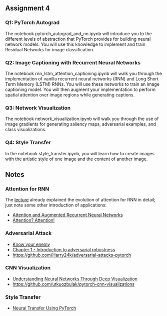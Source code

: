 ## Assignment 4
### Q1: PyTorch Autograd
The notebook pytorch_autograd_and_nn.ipynb will introduce you to the different levels of abstraction that PyTorch provides for building neural network models. You will use this knowledge to implement and train Residual Networks for image classification.
### Q2: Image Captioning with Recurrent Neural Networks
The notebook rnn_lstm_attention_captioning.ipynb will walk you through the implementation of vanilla recurrent neural networks (RNN) and Long Short Term Memory (LSTM) RNNs. You will use these networks to train an image captioning model. You will then augment your implementation to perform spatial attention over image regions while generating captions.
### Q3: Network Visualization
The notebook network_visualization.ipynb will walk you through the use of image gradients for generating saliency maps, adversarial examples, and class visualizations.
### Q4: Style Transfer
In the notebook style_transfer.ipynb, you will learn how to create images with the artistic style of one image and the content of another image.

## Notes
### Attention for RNN
The [lecture] already explained the evolution of attention for RNN in detail; just note some other introduction of applications:
* [Attention and Augmented Recurrent Neural Networks]
* [Attention? Attention!]

### Adversarial Attack
* [Know your enemy]
* [Chapter 1 - Introduction to adversarial robustness]
* https://github.com/Harry24k/adversarial-attacks-pytorch

### CNN Visualization
* [Understanding Neural Networks Through Deep Visualization]
* https://github.com/utkuozbulak/pytorch-cnn-visualizations

### Style Transfer
* [Neural Transfer Using PyTorch]



[lecture]: https://www.youtube.com/watch?v=YAgjfMR9R_M&list=PL5-TkQAfAZFbzxjBHtzdVCWE0Zbhomg7r&index=13
[Attention and Augmented Recurrent Neural Networks]: https://distill.pub/2016/augmented-rnns/
[Attention? Attention!]: https://lilianweng.github.io/lil-log/2018/06/24/attention-attention.html
[Know your enemy]: https://towardsdatascience.com/know-your-enemy-7f7c5038bdf3
[Chapter 1 - Introduction to adversarial robustness]: https://adversarial-ml-tutorial.org/introduction/
[Understanding Neural Networks Through Deep Visualization]: https://yosinski.com/deepvis
[Neural Transfer Using PyTorch]: https://pytorch.org/tutorials/advanced/neural_style_tutorial.html
